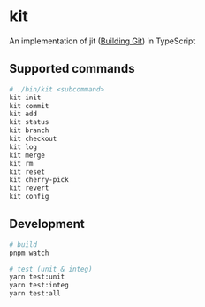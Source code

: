 # kit

An implementation of jit ([Building Git](https://shop.jcoglan.com/building-git/)) in TypeScript

## Supported commands

```sh
# ./bin/kit <subcommand>
kit init
kit commit
kit add
kit status
kit branch
kit checkout
kit log
kit merge
kit rm
kit reset
kit cherry-pick
kit revert
kit config
```

## Development

```sh
# build
pnpm watch

# test (unit & integ)
yarn test:unit
yarn test:integ
yarn test:all
```
